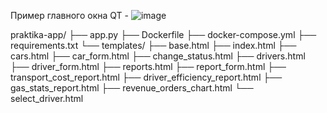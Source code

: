Пример главного окна QT - ![image](https://github.com/user-attachments/assets/dab2fb87-5dc1-416e-b642-d165f438cf71)

praktika-app/
├── app.py
├── Dockerfile
├── docker-compose.yml
├── requirements.txt
└── templates/
    ├── base.html
    ├── index.html
    ├── cars.html
    ├── car_form.html
    ├── change_status.html
    ├── drivers.html
    ├── driver_form.html
    ├── reports.html
    ├── report_form.html
    ├── transport_cost_report.html
    ├── driver_efficiency_report.html
    ├── gas_stats_report.html
    ├── revenue_orders_chart.html
    └── select_driver.html
